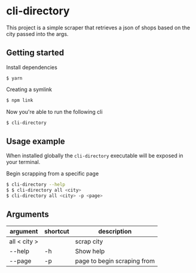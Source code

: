 # cli-directory

This project is a simple scraper that retrieves a json of shops based on the city passed into the args.

## Getting started

Install dependencies

```
$ yarn
```

Creating a symlink

```bash
$ npm link
```

Now you're able to run the following cli

```bash
$ cli-directory
```

## Usage example

When installed globally the `cli-directory` executable will be exposed in your terminal.

Begin scrapping from a specific page

```bash
$ cli-directory --help
$ $ cli-directory all <city>
$ cli-directory all <city> -p <page>

```

## Arguments

| argument     | shortcut | description                 |
| ------------ | -------- | --------------------------- |
| all < city > |          | scrap city                  |
| --help       | -h       | Show help                   |
| --page       | -p       | page to begin scraping from |
